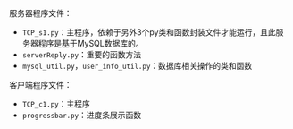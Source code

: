 服务器程序文件： 
- `TCP_s1.py`：主程序，依赖于另外3个py类和函数封装文件才能运行，且此服务器程序是基于MySQL数据库的。
- `serverReply.py`：重要的函数方法
- `mysql_util.py`，`user_info_util.py`：数据库相关操作的类和函数

客户端程序文件：
- `TCP_c1.py`：主程序
- `progressbar.py`：进度条展示函数
